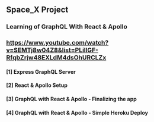 ## Space_X Project

### Learning of GraphQL With React & Apollo 
### https://www.youtube.com/watch?v=SEMTj8w04Z8&list=PLillGF-RfqbZrjw48EXLdM4dsOhURCLZx

#### [1] Express GraphQL Server
#### [2] React & Apollo Setup
#### [3] GraphQL with React & Apollo - Finalizing the app
#### [4] GraphQL with React & Apollo - Simple Heroku Deploy
